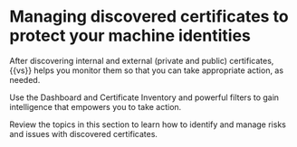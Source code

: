 # Managing discovered certificates to protect your machine identities

After discovering internal and external (private and public) certificates,
{{vs}} helps you monitor them so that you can take appropriate action, as
needed.

Use the Dashboard and Certificate Inventory and powerful filters to gain
intelligence that empowers you to take action.

Review the topics in this section to learn how to identify and manage risks and
issues with discovered certificates.